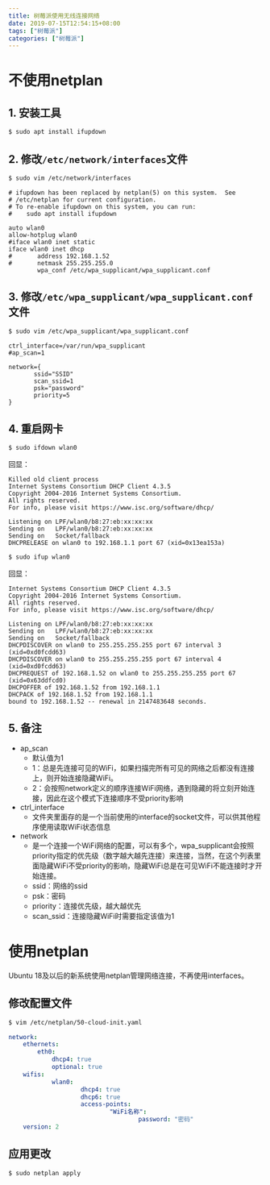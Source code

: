 ```yaml
---
title: 树莓派使用无线连接网络
date: 2019-07-15T12:54:15+08:00
tags: ["树莓派"]
categories: ["树莓派"]
---
```

# 不使用netplan

## 1. 安装工具

```bash
$ sudo apt install ifupdown
```

## 2. 修改`/etc/network/interfaces`文件

```bash
$ sudo vim /etc/network/interfaces
```

```
# ifupdown has been replaced by netplan(5) on this system.  See
# /etc/netplan for current configuration.
# To re-enable ifupdown on this system, you can run:
#    sudo apt install ifupdown

auto wlan0
allow-hotplug wlan0
#iface wlan0 inet static
iface wlan0 inet dhcp
#       address 192.168.1.52
#       netmask 255.255.255.0
        wpa_conf /etc/wpa_supplicant/wpa_supplicant.conf
```

## 3. 修改`/etc/wpa_supplicant/wpa_supplicant.conf`文件

```bash
$ sudo vim /etc/wpa_supplicant/wpa_supplicant.conf
```

```
ctrl_interface=/var/run/wpa_supplicant
#ap_scan=1

network={
       ssid="SSID"
       scan_ssid=1
       psk="password"
       priority=5
}
```

## 4. 重启网卡

```bash
$ sudo ifdown wlan0
```

回显：

```
Killed old client process
Internet Systems Consortium DHCP Client 4.3.5
Copyright 2004-2016 Internet Systems Consortium.
All rights reserved.
For info, please visit https://www.isc.org/software/dhcp/

Listening on LPF/wlan0/b8:27:eb:xx:xx:xx
Sending on   LPF/wlan0/b8:27:eb:xx:xx:xx
Sending on   Socket/fallback
DHCPRELEASE on wlan0 to 192.168.1.1 port 67 (xid=0x13ea153a)
```


```bash
$ sudo ifup wlan0
```

回显：

```
Internet Systems Consortium DHCP Client 4.3.5
Copyright 2004-2016 Internet Systems Consortium.
All rights reserved.
For info, please visit https://www.isc.org/software/dhcp/

Listening on LPF/wlan0/b8:27:eb:xx:xx:xx
Sending on   LPF/wlan0/b8:27:eb:xx:xx:xx
Sending on   Socket/fallback
DHCPDISCOVER on wlan0 to 255.255.255.255 port 67 interval 3 (xid=0xd0fcdd63)
DHCPDISCOVER on wlan0 to 255.255.255.255 port 67 interval 4 (xid=0xd0fcdd63)
DHCPREQUEST of 192.168.1.52 on wlan0 to 255.255.255.255 port 67 (xid=0x63ddfcd0)
DHCPOFFER of 192.168.1.52 from 192.168.1.1
DHCPACK of 192.168.1.52 from 192.168.1.1
bound to 192.168.1.52 -- renewal in 2147483648 seconds.
```

## 5. 备注

- ap_scan
    - 默认值为1
    - 1：总是先连接可见的WiFi，如果扫描完所有可见的网络之后都没有连接上，则开始连接隐藏WiFi。
    - 2：会按照network定义的顺序连接WiFi网络，遇到隐藏的将立刻开始连接，因此在这个模式下连接顺序不受priority影响
-  ctrl_interface
    - 文件夹里面存的是一个当前使用的interface的socket文件，可以供其他程序使用读取WiFi状态信息
- network
    - 是一个连接一个WiFi网络的配置，可以有多个，wpa_supplicant会按照priority指定的优先级（数字越大越先连接）来连接，当然，在这个列表里面隐藏WiFi不受priority的影响，隐藏WiFi总是在可见WiFi不能连接时才开始连接。
    - ssid：网络的ssid
    - psk：密码
    - priority：连接优先级，越大越优先
    - scan_ssid：连接隐藏WiFi时需要指定该值为1

# 使用netplan

Ubuntu 18及以后的新系统使用netplan管理网络连接，不再使用interfaces。

## 修改配置文件

```bash
$ vim /etc/netplan/50-cloud-init.yaml
```

```yaml
network:
    ethernets:
        eth0:
            dhcp4: true
            optional: true
    wifis:
            wlan0:
                    dhcp4: true
                    dhcp6: true
                    access-points:
                            "WiFi名称":
                                    password: "密码"
    version: 2
```

## 应用更改

```bash
$ sudo netplan apply
```

